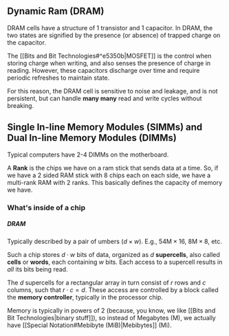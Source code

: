 ## Dynamic Ram (DRAM)

DRAM cells have a structure of 1 transistor and 1 capacitor. In DRAM, the two states are signified by the presence (or absence) of trapped charge on the capacitor.

The [[Bits and Bit Technologies#^e5350b|MOSFET]] is the control when storing charge when writing, and also senses the presence of charge in reading. However, these capacitors discharge over time and require periodic refreshes to maintain state.

For this reason, the DRAM cell is sensitive to noise and leakage, and is not persistent, but can handle **many many** read and write cycles without breaking.

## Single In-line Memory Modules (SIMMs) and Dual In-line Memory Modules (DIMMs)

Typical computers have 2-4 DIMMs on the motherboard.

A **Rank** is the chips we have on a ram stick that sends data at a time. So, if we have a 2 sided RAM stick with 8 chips each on each side, we have a multi-rank RAM with 2 ranks. This basically defines the capacity of memory we have.

### What's inside of a chip
##### DRAM
Typically described by a pair of umbers ($d\times w$). E.g., $54\text{M}\times 16$, $8\text{M}\times 8$, etc.

Such a chip stores $d\cdot w$ bits of data, organized as $d$ **supercells**, also called **cells** or **words**, each containing $w$ bits. Each access to a supercell results in *all* its bits being read.

The $d$ supercells for a rectangular array in turn consist of $r$ rows and $c$ columns, such that $r\cdot c=d$. These access are controlled by a block called the **memory controller**, typically in the processor chip. 

Memory is typically in powers of 2 (because, you know, we like [[Bits and Bit Technologies|binary stuff]]), so instead of Megabytes (M), we actually have [[Special Notation#Mebibyte (MiB)|Mebibytes]] (Mi). 

